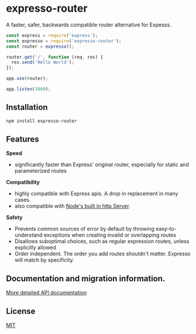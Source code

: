 # expresso-router

A faster, safer, backwards compatible router alternative for Expesss.

```js
const express = require('express');
const expresso = require('expresso-router');
const router = expresso();

router.get('/', function (req, res) {
  res.send('Hello World');
});

app.use(router);

app.listen(3000);
```

## Installation

```sh
npm install expresso-router
```

## Features

**Speed**
- significantly faster than Express' original router, especially for static and parameterized routes

**Compatibility**
 - highly compatible with Express apis. A drop in replacement in many cases.
 - also compatible with [Node's built in http Server](https://nodejs.org/api/http.html#http_http_createserver_options_requestlistener). 

**Safety**
 - Prevents common sources of error by default by throwing easy-to-understand exceptions when creating invalid or overlapping routes
 - Disallows suboptimal choices, such as regular expression routes, unless explicitly allowed
 - Order independent. The order you add routes shouldn't matter. Expresso will match by specificity.


## Documentation and migration information.

[More detailed API documentation](API.md)


## License

[MIT](LICENSE)

